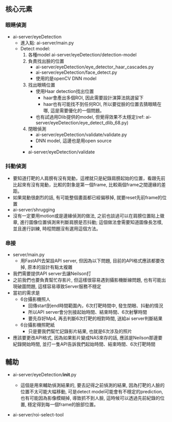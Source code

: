 ## 核心元素


### 眼睛偵測
- ai-server/eyeDetection
    - 進入點: ai-server/main.py
    - Detect model: 
        1. 各種model ai-server/eyeDetection/detection-model
        2. 負責找出臉的位置
            - ai-server/eyeDetection/eye_detector_haar_cascades.py
            - ai-server/eyeDetection/face_detect.py
            - 使用的是openCV DNN model
        3. 找出眼睛位置
            - 使用Haar detection找出位置
                - haar會產出多個ROI, 因此需要設計演算法挑選留下
                - haar也有可能找不到任何ROI, 所以要從臉的位置去猜眼睛在哪, 這是需要優化的一個問題。
            - 也有試過用Dlib提供的model, 但覺得效果不太穩定(ref: ai-server/eyeDetection/eye_detect_dlib_68.py)
        4. 閉眼偵測
            - ai-server/eyeDetection/validate/validate.py
            - DNN model, 這邊也是用open source
            - 
        - ai-server/eyeDetection/validate

### 抖動偵測
- 要知道打靶的人肩膀有沒有晃動，這裡就只是紀錄肩膀起始的位置，看跟先前比起來有沒有晃動，比較的對象是第一個frame, 比較兩個frame之間邊緣的差距。
- 如果晃動很劇烈的話, 有可能整個畫面都已經偏移掉, 就要reset先前frame的位置
- ai-server/shrugging
- 沒有一定要用motion或是邊緣偵測的做法, 之前也談過可以在肩膀位置貼上徽章, 進行圖像位置偵測來判斷肩膀是否抖動; 這個做法會需要知道圖像長怎樣, 並且進行訓練, 時程問題沒有選用這個方法。

### 串接
- server/main.py
    - 用FastAPI去架設API server, 但因為以下問題, 目前的API格式應該都要改掉, 原本的設計有點太複雜
- 我們需要提供API server去讓Neilson打
- 之前我們也要負責幫忙存影片, 但這樣很容易遇到攝影機斷線問題, 也有可能出現破圖問題, 這樣容易導致Server服務不穩定
- 當初的需求是
    - 6台攝影機照人
        - 回傳start到end時間範圍內，6次打靶時間中, 發生閉眼、抖動的情況
        - 所以API server會分別接起始時間、結束時間、6次射擊時間
        - 要先存好Mp4, 再去判斷6次打靶的相對時間, 送給ai server判斷結果
    - 6台攝影機照靶紙
        - 只是要我們幫忙記錄影片結果, 也就是6次涉及的照片
- 應該要更改API格式, 因為如果影片變成NAS來存的話, 應該是Neilson那邊要紀錄開始時間, 並打一隻API告訴我們起始時間、結束時間、6次打靶時間



## 輔助
- ai-server/eyeDetection/__init__.py
    - 這個是用來輔助偵測結果的, 要去記得之前偵測的結果, 因為打靶的人臉的位置不太可能大幅移動, 可是detect model可能會有不穩定的prediction, 也有可能因為影像模糊掉, 導致抓不到人臉, 這時候可以透過先前紀錄的位置, 穩定得到每一個frame的臉部位置。

- ai-server/roi-select-tool


